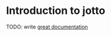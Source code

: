 # Introduction to jotto

TODO: write [great documentation](http://jacobian.org/writing/what-to-write/)
